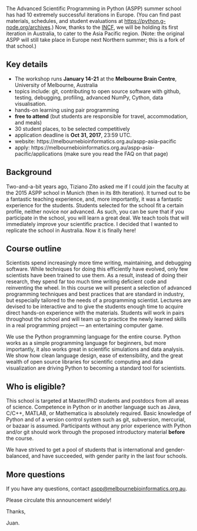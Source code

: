 <!--
.. title: Summer School Announcement: ASPP Asia-Pacific 2018
.. slug: summer-school-announcement-aspp-asia-pacific-2018
.. date: 2017-10-05 14:21:30
.. tags: Planet SciPy,Python,Scientific Computing,Workshops,conference,programming
.. category: 
.. link: 
.. description: 
.. type: text
.. has_math: no
.. status: published
.. wp-status: publish
-->

<html><body><p>The Advanced Scientific Programming in Python (ASPP) summer school has had 10 extremely successful iterations in Europe. (You can find past materials, schedules, and student evaluations at <a href="https://python.g-node.org/archives">https://python.g-node.org/archives</a>.) Now, thanks to the <a href="https://incf.org">INCF</a>, we will be holding its first iteration in Australia, to cater to the Asia Pacific region. (Note: the original ASPP will still take place in Europe next Northern summer; this is a fork of that school.)

</p><h2>Key details</h2>

<ul>
<li>The workshop runs <strong>January 14-21</strong> at the <strong>Melbourne Brain Centre</strong>, University of Melbourne, Australia</li>
<li>topics include: git, contributing to open source software with github, testing, debugging, profiling, advanced NumPy, Cython, data visualisation.</li>
<li>hands-on learning using pair programming</li>
<li><strong>free to attend</strong> (but students are responsible for travel, accommodation, and meals)</li>
<li>30 student places, to be selected competitively</li>
<li>application deadline is <strong>Oct 31, 2017</strong>, 23:59 UTC.</li>
<li>website: https://melbournebioinformatics.org.au/aspp-asia-pacific</li>
<li>apply: https://melbournebioinformatics.org.au/aspp-asia-pacific/applications (make sure you read the FAQ on that page)</li>
</ul>

<h2>Background</h2>

Two-and-a-bit years ago, Tiziano Zito asked me if I could join the faculty at the 2015 ASPP school in Munich (then in its 8th iteration). It turned out to be a fantastic teaching experience, and, more importantly, it was a fantastic experience for the students. Students selected for the school fit a certain profile, neither novice nor advanced. As such, you can be sure that if you participate in the school, you will learn a great deal. We teach tools that will immediately improve your scientific practice. I decided that I wanted to replicate the school in Australia. Now it is finally here!

<h2>Course outline</h2>

Scientists spend increasingly more time writing, maintaining, and debugging software. While techniques for doing this efficiently have evolved, only few scientists have been trained to use them. As a result, instead of doing their research, they spend far too much time writing deficient code and reinventing the wheel. In this course we will present a selection of advanced programming techniques and best practices that are standard in industry, but especially tailored to the needs of a programming scientist. Lectures are devised to be interactive and to give the students enough time to acquire direct hands-on experience with the materials. Students will work in pairs throughout the school and will team up to practice the newly learned skills in a real programming project — an entertaining computer game.

We use the Python programming language for the entire course. Python works as a simple programming language for beginners, but more importantly, it also works great in scientific simulations and data analysis. We show how clean language design, ease of extensibility, and the great wealth of open source libraries for scientific computing and data visualization are driving Python to becoming a standard tool for scientists.

<h2>Who is eligible?</h2>

This school is targeted at Master/PhD students and postdocs from all areas of science. Competence in Python or in another language such as Java, C/C++, MATLAB, or Mathematica is absolutely required. Basic knowledge of Python and of a version control system such as git, subversion, mercurial, or bazaar is assumed. Participants without any prior experience with Python and/or git should work through the proposed introductory material <strong>before</strong> the course.

We have strived to get a pool of students that is international and gender-balanced, and have succeeded, with gender parity in the last four schools.

<h2>More questions</h2>

If you have any questions, contact <a href="mailto:aspp@melbournebioinformatics.org.au">aspp@melbournebioinformatics.org.au</a>.

Please circulate this announcement widely!

Thanks,

Juan.</body></html>
